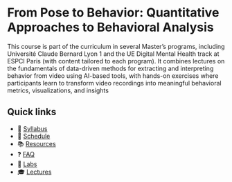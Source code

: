 # From Pose to Behavior: Quantitative Approaches to Behavioral Analysis

This course is part of the curriculum in several Master’s programs, including Université Claude Bernard Lyon 1 and the UE Digital Mental Health track at ESPCI Paris (with content tailored to each program). It combines lectures on the fundamentals of data-driven methods for extracting and interpreting behavior from video using AI-based tools, with hands-on exercises where participants learn to transform video recordings into meaningful behavioral metrics, visualizations, and insights

## Quick links
- 📘 [Syllabus](syllabus)
- 📅 [Schedule](schedule)
- 📚 [Resources](resources)
- ❓ [FAQ](FAQ)
- 🧪 [Labs](labs/labeling-lab)
- 🎓 [Lectures](lectures/intro)


